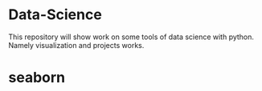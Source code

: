 # Data-Science
This repository will show work on some tools of data science with python. Namely visualization and projects works.
# seaborn

